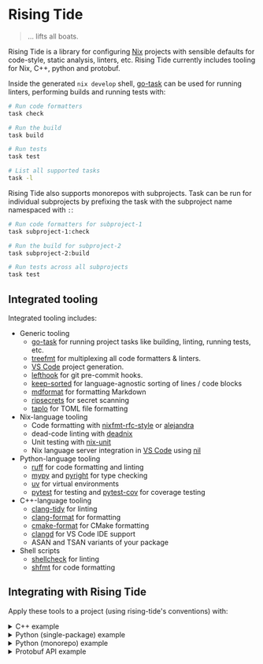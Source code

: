 # Rising Tide

> … lifts all boats.

Rising Tide is a library for configuring [Nix] projects with sensible defaults for code-style, static analysis, linters, etc. Rising Tide currently includes tooling for Nix, C++, python and protobuf.

Inside the generated `nix develop` shell, [go-task] can be used for running linters, performing builds and running tests with:

```bash
# Run code formatters
task check

# Run the build
task build

# Run tests
task test

# List all supported tasks
task -l
```

Rising Tide also supports monorepos with subprojects. Task can be run for individual subprojects by prefixing the task with the subproject name namespaced with `:`:

```bash
# Run code formatters for subproject-1
task subproject-1:check

# Run the build for subproject-2
task subproject-2:build

# Run tests across all subprojects
task test
```

## Integrated tooling

Integrated tooling includes:

- Generic tooling
  - [go-task] for running project tasks like building, linting, running tests, etc.
  - [treefmt] for multiplexing all code formatters & linters.
  - [VS Code][vscode] project generation.
  - [lefthook] for git pre-commit hooks.
  - [keep-sorted] for language-agnostic sorting of lines / code blocks
  - [mdformat] for formatting Markdown
  - [ripsecrets] for secret scanning
  - [taplo] for TOML file formatting
- Nix-language tooling
  - Code formatting with [nixfmt-rfc-style] or [alejandra]
  - dead-code linting with [deadnix]
  - Unit testing with [nix-unit]
  - Nix language server integration in [VS Code][vscode] using [nil]
- Python-language tooling
  - [ruff] for code formatting and linting
  - [mypy] and [pyright] for type checking
  - [uv] for virtual environments
  - [pytest] for testing and [pytest-cov] for coverage testing
- C++-language tooling
  - [clang-tidy] for linting
  - [clang-format] for formatting
  - [cmake-format] for CMake formatting
  - [clangd] for VS Code IDE support
  - ASAN and TSAN variants of your package
- Shell scripts
  - [shellcheck] for linting
  - [shfmt] for code formatting

## Integrating with Rising Tide

Apply these tools to a project (using rising-tide's conventions) with:

<details>

<summary>C++ example</summary>

```nix
# Inside a flake-utils eachSystem block or similar
project = rising-tide.lib.mkProject { basePkgs = nixpkgs.legacyPackages.${system}; } {
  name = "my-cpp-package";
  languages.cpp = {
    enable = true;
    # This package.nix file is a normal package.nix and by default will be called like
    # `pkgs.callPackage (callPackageFunction) {}`
    callPackageFunction = import ./package.nix;
  };
};

# `project` contains the following attributes that should be included in your flake outputs:
inherit (project) devShells packages legacyPackages;
```

See \<integration-tests/flake-utils/cpp/> for a complete example.

</details>

<details>

<summary>Python (single-package) example</summary>

```nix
# Inside a flake-utils eachSystem block or similar
project = rising-tide.lib.mkProject { basePkgs = nixpkgs.legacyPackages.${system}; } {
  name = "my-python-package";
  languages.python = {
    enable = true;
    # This package.nix is a normal package.nix and by default will be called like
    # `pkgs.python3.pkgs.callPackage (callPackageFunction) {}`
    callPackageFunction = import ./package.nix;
  };
};

# `project` contains the following attributes that should be included in your flake outputs:
inherit (project) devShells packages legacyPackages;
```

See \<integration-tests/flake-utils/python-package/> for a complete example.

</details>

<details>

<summary>Python (monorepo) example</summary>

```nix
project = rising-tide.lib.mkProject { inherit pkgs; } (import ./project.nix);

# `project` contains the following attributes that should be included in your flake outputs:
inherit (project) devShells packages legacyPackages;
```

For clarity, the project configuration is recommended to be broken out into a separate project.nix file which looks like:

```nix
{
  name = "python-monorepo-root";
  subprojects = {
    package-1 = import ./projects/package-1/project.nix;
    package-2 = import ./projects/package-2/project.nix;
    package-3 = import ./projects/package-3-with-no-tests/project.nix;
  };
}
```

See \<integration-tests/flake-utils/python-monorepo> for a complete example.

</details>

<details>

<summary>Protobuf API example</summary>

```nix
# project context
{
  ...
}:
{
  name = "my-protobuf";
  languages.protobuf = {
    enable = true;
    grpc.enable = true;
  };
}
```

Then place all protobufs under the `proto/` directory (nested under appropriate namespaces). The above configuration will automatically produce the following Nix packages:

- `my-protobuf-file-descriptor-set`: The binary [file descriptor set][fdset] compiled from `my-protobuf`.
- `my-protobuf-cpp`: C++-language bindings.
- `my-protobuf-py`: Python-language bindings.

See \<integration-tests/flake-utils/proto> for an example monorepo that has two dependent protobuf modules, and consumes the generated packages above in [gRPCurl] wrappers and a python library.

</details>

[alejandra]: https://github.com/kamadorueda/alejandra
[clang-format]: https://clang.llvm.org/docs/ClangFormat.html
[clang-tidy]: https://clang.llvm.org/extra/clang-tidy/
[clangd]: https://clangd.llvm.org/
[cmake-format]: https://cmake-format.readthedocs.io/
[deadnix]: https://github.com/astro/deadnix
[fdset]: https://github.com/protocolbuffers/protobuf/blob/e390402c5e372de349af88ae0197c67529cf9360/src/google/protobuf/descriptor.proto#L54-L65
[go-task]: https://taskfile.dev/
[grpcurl]: https://github.com/fullstorydev/grpcurl
[keep-sorted]: https://github.com/google/keep-sorted
[lefthook]: https://evilmartians.github.io/lefthook/
[mdformat]: https://mdformat.readthedocs.io/
[mypy]: https://mypy.readthedocs.io/en/stable/index.html
[nil]: https://github.com/oxalica/nil
[nix]: https://nixos.org/
[nix-unit]: https://github.com/nix-community/nix-unit
[nixfmt-rfc-style]: https://github.com/NixOS/nixfmt
[pyright]: https://github.com/microsoft/pyright
[pytest]: https://docs.pytest.org/en/stable/
[pytest-cov]: https://pytest-cov.readthedocs.io/en/stable/
[ripsecrets]: https://github.com/sirwart/ripsecrets
[ruff]: https://docs.astral.sh/ruff/
[shellcheck]: https://www.shellcheck.net/
[shfmt]: https://github.com/mvdan/sh
[taplo]: https://taplo.tamasfe.dev/
[treefmt]: https://treefmt.com/
[uv]: https://github.com/astral-sh/uv
[vscode]: https://code.visualstudio.com/
